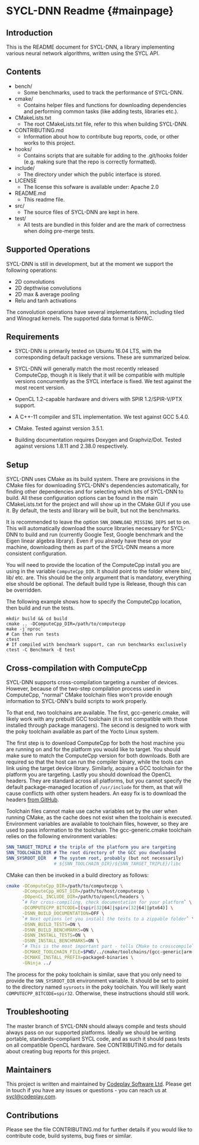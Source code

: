 # SYCL-DNN Readme {#mainpage}

## Introduction

This is the README document for SYCL-DNN, a library implementing various
neural network algorithms, written using the SYCL API.

## Contents

* bench/
    - Some benchmarks, used to track the performance of SYCL-DNN.
* cmake/
    - Contains helper files and functions for downloading dependencies
      and performing common tasks (like adding tests, libraries etc.).
* CMakeLists.txt
    - The root CMakeLists.txt file, refer to this when building SYCL-DNN.
* CONTRIBUTING.md
    - Information about how to contribute bug reports, code, or other works
      to this project.
* hooks/
    - Contains scripts that are suitable for adding to the .git/hooks folder
      (e.g. making sure that the repo is correctly formatted).
* include/
    - The directory under which the public interface is stored.
* LICENSE
    - The license this sofware is available under: Apache 2.0
* README.md
    - This readme file.
* src/
    - The source files of SYCL-DNN are kept in here.
* test/
    - All tests are bundled in this folder and are the mark of correctness
      when doing pre-merge tests.

## Supported Operations

SYCL-DNN is still in development, but at the moment we support the following
operations:

* 2D convolutions
* 2D depthwise convolutions
* 2D max & average pooling
* Relu and tanh activations

The convolution operations have several implementations, including tiled and
Winograd kernels. The supported data format is NHWC.

## Requirements

* SYCL-DNN is primarily tested on Ubuntu 16.04 LTS, with the corresponding
  default package versions. These are summarized below.

* SYCL-DNN will generally match the most recently released ComputeCpp, though
  it is likely that it will be compatible with multiple versions concurrently
  as the SYCL interface is fixed. We test against the most recent version.

* OpenCL 1.2-capable hardware and drivers with SPIR 1.2/SPIR-V/PTX support.

* A C++-11 compiler and STL implementation. We test against GCC 5.4.0.

* CMake. Tested against version 3.5.1.

* Building documentation requires Doxygen and Graphviz/Dot. Tested
  against versions 1.8.11 and 2.38.0 respectively.

## Setup

SYCL-DNN uses CMake as its build system. There are provisions in the CMake
files for downloading SYCL-DNN's dependencies automatically, for finding
other dependencies and for selecting which bits of SYCL-DNN to build. All
these configuration options can be found in the main CMakeLists.txt for the
project and will show up in the CMake GUI if you use it. By default, the
tests and library will be built, but not the benchmarks.

It is recommended to leave the option `SNN_DOWNLOAD_MISSING_DEPS` set to
on. This will automatically download the source libraries necessary for
SYCL-DNN to build and run (currently Google Test, Google benchmark and
the Eigen linear algebra library). Even if you already have these on your
machine, downloading them as part of the SYCL-DNN means a more consistent
configuration.

You will need to provide the location of the ComputeCpp install you are
using in the variable `ComputeCpp_DIR`. It should point to the folder
where bin/, lib/ etc. are. This should be the only argument that is
mandatory, everything else should be optional. The default build type is
Release, though this can be overridden.

The following example shows how to specify the ComputeCpp location, then
build and run the tests.

    mkdir build && cd build
    cmake .. -DComputeCpp_DIR=/path/to/computecpp
    make -j`nproc`
    # Can then run tests
    ctest
    # If compiled with benchmark support, can run benchmarks exclusively
    ctest -C Benchmark -E test

## Cross-compilation with ComputeCpp

SYCL-DNN supports cross-compilation targeting a number of devices. However,
because of the two-step compilation process used in ComputeCpp, "normal"
CMake toolchain files won't provide enough information to SYCL-DNN's build
scripts to work properly.

To that end, two toolchains are available. The first, gcc-generic.cmake,
will likely work with any prebuilt GCC toolchain (it is not compatible
with those installed through package managers). The second is designed to
work with the poky toolchain available as part of the Yocto Linux system.

The first step is to download ComputeCpp for both the host machine you are
running on and for the platform you would like to target. You should make
sure to match the ComputeCpp version for both downloads. Both are required
so that the host can run the compiler binary, while the tools can link
using the target device library. Similarly, acquire a GCC toolchain for
the platform you are targeting. Lastly you should download the OpenCL
headers. They are standard across all platforms, but you cannot specify
the default package-managed location of `/usr/include` for them, as that
will cause conflicts with other system headers. An easy fix is to download
the headers [from GitHub](https://github.com/KhronosGroup/OpenCL-Headers).

Toolchain files cannot make use cache variables set by the user when
running CMake, as the cache does not exist when the toolchain is executed.
Environment variables are available to toolchain files, however, so they
are used to pass information to the toolchain. The gcc-generic.cmake
toolchain relies on the following environment variables:

```cmake
SNN_TARGET_TRIPLE # the triple of the platform you are targeting
SNN_TOOLCHAIN_DIR # The root directory of the GCC you downloaded
SNN_SYSROOT_DIR   # The system root, probably (but not necessarily)
                  # ${SNN_TOOLCHAIN_DIR}/${SNN_TARGET_TRIPLE}/libc
```

CMake can then be invoked in a build directory as follows:

```bash
cmake -DComputeCpp_DIR=/path/to/computecpp \
      -DComputeCpp_HOST_DIR=/path/to/host/computecpp \
      -DOpenCL_INCLUDE_DIR=/path/to/opencl/headers \
      `# For cross-compiling, check documentation for your platform` \
      -DCOMPUTECPP_BITCODE=[(spir[32|64]|spirv[32|64]|ptx64)] \
      -DSNN_BUILD_DOCUMENTATION=OFF \
      `# Next options let you install the tests to a zippable folder` \
      -DSNN_BUILD_TESTS=ON \
      -DSNN_BUILD_BENCHMARKS=ON \
      -DSNN_INSTALL_TESTS=ON \
      -DSNN_INSTALL_BENCHMARKS=ON \
      `# This is the most important part - tells CMake to crosscompile` \
      -DCMAKE_TOOLCHAIN_FILE=$PWD/../cmake/toolchains/(gcc-generic|arm-gcc-poky).cmake \
      -DCMAKE_INSTALL_PREFIX=packaged-binaries \
      -GNinja ../
```

The process for the poky toolchain is similar, save that you only need to
provide the `SNN_SYSROOT_DIR` environment variable. It should be set to
point to the directory named `sysroots` in the poky toolchain. You will
likely want `COMPUTECPP_BITCODE=spir32`. Otherwise, these instructions
should still work.

## Troubleshooting

The master branch of SYCL-DNN should always compile and tests should always
pass on our supported platforms. Ideally we should be writing portable,
standards-compliant SYCL code, and as such it should pass tests on all
compatible OpenCL hardware. See CONTRIBUTING.md for details about creating
bug reports for this project.

## Maintainers

This project is written and maintained by
[Codeplay Software Ltd](https://www.codeplay.com/).
Please get in touch if you have any issues or questions - you can reach us at
[sycl@codeplay.com](mailto:sycl@codeplay.com).

## Contributions

Please see the file CONTRIBUTING.md for further details if you would like to
contribute code, build systems, bug fixes or similar.
